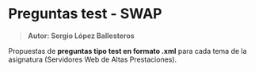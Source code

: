 # Preguntas test - SWAP
> **Autor: Sergio López Ballesteros**

Propuestas de **preguntas tipo test en formato .xml** para cada tema de la asignatura (Servidores Web de Altas Prestaciones).